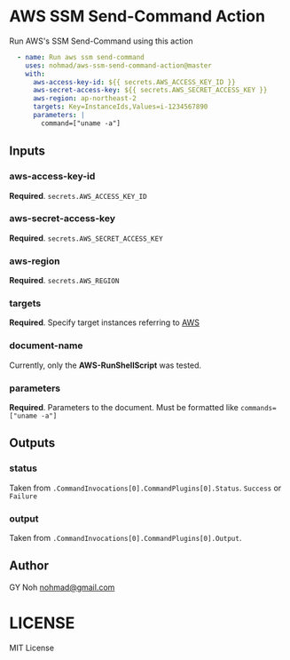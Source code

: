 # AWS SSM Send-Command Action

Run AWS's SSM Send-Command using this action

```yml
  - name: Run aws ssm send-command
    uses: nohmad/aws-ssm-send-command-action@master
    with:
      aws-access-key-id: ${{ secrets.AWS_ACCESS_KEY_ID }}
      aws-secret-access-key: ${{ secrets.AWS_SECRET_ACCESS_KEY }}
      aws-region: ap-northeast-2
      targets: Key=InstanceIds,Values=i-1234567890
      parameters: |
        command=["uname -a"]
```

## Inputs

### aws-access-key-id

**Required**. `secrets.AWS_ACCESS_KEY_ID`

### aws-secret-access-key

**Required**. `secrets.AWS_SECRET_ACCESS_KEY`

### aws-region

**Required**. `secrets.AWS_REGION`

### targets

**Required**. Specify target instances referring to [AWS](https://docs.aws.amazon.com/cli/latest/reference/ssm/send-command.html)

### document-name

Currently, only the **AWS-RunShellScript** was tested.

### parameters

**Required**. Parameters to the document. Must be formatted like `commands=["uname -a"]`

## Outputs

### status

Taken from `.CommandInvocations[0].CommandPlugins[0].Status`.  `Success` or `Failure`

### output

Taken from `.CommandInvocations[0].CommandPlugins[0].Output`.

## Author

GY Noh <nohmad@gmail.com>

# LICENSE

MIT License
